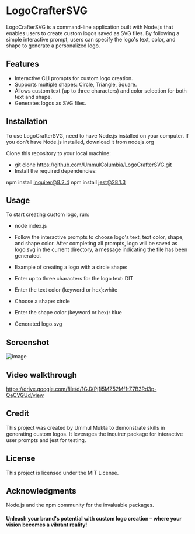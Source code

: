# LogoCrafterSVG
LogoCrafterSVG is a command-line application built with Node.js that enables users to create custom logos saved as SVG files. By following a simple interactive prompt, users can specify the logo's text, color, and shape to generate a personalized logo.

## Features
- Interactive CLI prompts for custom logo creation.
- Supports multiple shapes: Circle, Triangle, Square.
- Allows custom text (up to three characters) and color selection for both text and shape.
- Generates logos as SVG files.
 
## Installation
To use LogoCrafterSVG, need to have Node.js installed on your computer. If you don't have Node.js installed, download it from nodejs.org

Clone this repository to your local machine:
- git clone https://github.com/UmmulColumbia/LogoCrafterSVG.git
- Install the required dependencies:
  
npm install inquirer@8.2.4
npm install jest@28.1.3

## Usage
To start creating custom logo, run:

- node index.js

- Follow the interactive prompts to choose logo's text, text color, shape, and shape color. After completing all prompts, logo will be saved as logo.svg in the current directory, a message indicating the file has been generated.

- Example of creating a logo with a circle shape:

- Enter up to three characters for the logo text: DIT

- Enter the text color (keyword or hex):white

- Choose a shape: circle

- Enter the shape color (keyword or hex): blue

- Generated logo.svg

## Screenshot
![image](https://github.com/UmmulColumbia/LogoCrafterSVG/assets/156148729/f9549e26-9a4f-4a45-a857-11a510430b76)

## Video walkthrough

https://drive.google.com/file/d/1GJXPj1j5MZ52Mf1tZ7B3Rd3p-QeCVGUd/view


## Credit
This project was created by Ummul Mukta to demonstrate skills in generating custom logos. It leverages the inquirer package for interactive user prompts and jest for testing.


## License
This project is licensed under the MIT License.

## Acknowledgments
Node.js and the npm community for the invaluable packages.

#### Unleash your brand's potential with custom logo creation – where your vision becomes a vibrant reality!
